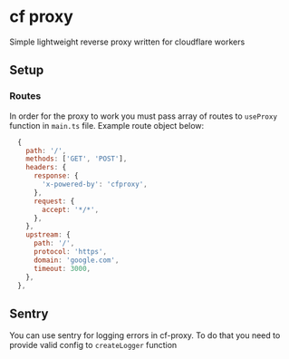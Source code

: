 # cf proxy

Simple lightweight reverse proxy written for cloudflare workers

## Setup

### Routes

In order for the proxy to work you must pass array of routes to `useProxy` function in `main.ts` file. Example route object below:

```js
  {
    path: '/',
    methods: ['GET', 'POST'],
    headers: {
      response: {
        'x-powered-by': 'cfproxy',
      },
      request: {
        accept: '*/*',
      },
    },
    upstream: {
      path: '/',
      protocol: 'https',
      domain: 'google.com',
      timeout: 3000,
    },
  },
```

## Sentry

You can use sentry for logging errors in cf-proxy. To do that you need to provide valid config to `createLogger` function
